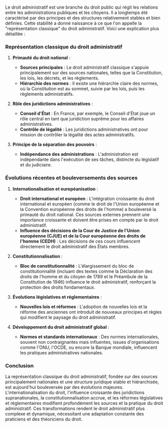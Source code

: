 Le droit administratif est une branche du droit public qui régit les relations entre les administrations publiques et les citoyens. Il a longtemps été caractérisé par des principes et des structures relativement stables et bien définies. Cette stabilité a donné naissance à ce que l'on appelle la "représentation classique" du droit administratif. Voici une explication plus détaillée :

### Représentation classique du droit administratif

1. **Primauté du droit national** :
   - **Sources principales** : Le droit administratif classique s'appuie principalement sur des sources nationales, telles que la Constitution, les lois, les décrets, et les règlements.
   - **Hiérarchie des normes** : Il existe une hiérarchie claire des normes, où la Constitution est au sommet, suivie par les lois, puis les règlements administratifs.

2. **Rôle des juridictions administratives** :
   - **Conseil d'État** : En France, par exemple, le Conseil d'État joue un rôle central en tant que juridiction suprême pour les affaires administratives.
   - **Contrôle de légalité** : Les juridictions administratives ont pour mission de contrôler la légalité des actes administratifs.

3. **Principe de la séparation des pouvoirs** :
   - **Indépendance des administrations** : L'administration est indépendante dans l'exécution de ses tâches, distincte du législatif et du judiciaire.

### Évolutions récentes et bouleversements des sources

1. **Internationalisation et européanisation** :
   - **Droit international et européen** : L'intégration croissante du droit international et européen (comme le droit de l'Union européenne et la Convention européenne des droits de l'homme) a bouleversé la primauté du droit national. Ces sources externes prennent une importance croissante et doivent être prises en compte par le droit administratif.
   - **Influence des décisions de la Cour de Justice de l'Union européenne (CJUE) et de la Cour européenne des droits de l'homme (CEDH)** : Les décisions de ces cours influencent directement le droit administratif des États membres.

2. **Constitutionnalisation** :
   - **Bloc de constitutionnalité** : L'élargissement du bloc de constitutionnalité (incluant des textes comme la Déclaration des droits de l'homme et du citoyen de 1789 et le Préambule de la Constitution de 1946) influence le droit administratif, renforçant la protection des droits fondamentaux.

3. **Évolutions législatives et réglementaires** :
   - **Nouvelles lois et réformes** : L'adoption de nouvelles lois et la réforme des anciennes ont introduit de nouveaux principes et règles qui modifient le paysage du droit administratif.

4. **Développement du droit administratif global** :
   - **Normes et standards internationaux** : Des normes internationales, souvent non contraignantes mais influentes, issues d'organisations comme l'ONU, l'OCDE, ou encore la Banque mondiale, influencent les pratiques administratives nationales.

### Conclusion

La représentation classique du droit administratif, fondée sur des sources principalement nationales et une structure juridique stable et hiérarchisée, est aujourd'hui bouleversée par des évolutions majeures. L'internationalisation du droit, l'influence croissante des juridictions supranationales, la constitutionnalisation accrue, et les réformes législatives et réglementaires modifient profondément les sources et la pratique du droit administratif. Ces transformations rendent le droit administratif plus complexe et dynamique, nécessitant une adaptation constante des praticiens et des théoriciens du droit.